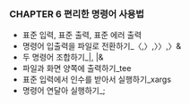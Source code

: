 ### CHAPTER 6 편리한 명령어 사용법

- 표준 입력, 표준 출력, 표준 에러 출력
- 명령어 입출력을 파일로 전환하기_〈,〉,〉〉,〉&
- 두 명령어 조합하기_|, |&
- 파일과 화면 양쪽에 출력하기_tee
- 표준 입력에서 인수를 받아서 실행하기_xargs
- 명령어 연달아 실행하기_;
